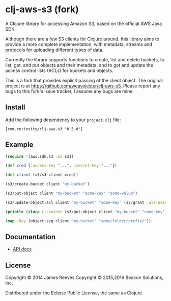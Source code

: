 # clj-aws-s3 (fork)

A Clojure library for accessing Amazon S3, based on the official AWS
Java SDK.

Although there are a few S3 clients for Clojure around, this library
aims to provide a more complete implementation, with metadata, streams
and protocols for uploading different types of data.

Currently the library supports functions to create, list and delete
buckets, to list, get, and put objects and their metadata, and to get
and update the access control lists (ACLs) for buckets and objects.

This is a fork that provides explicit passing of the client object. The
original project is at https://github.com/weavejester/clj-aws-s3. Please
report any bugs to this fork's issue tracker, I assume any bugs are mine.

## Install

Add the following dependency to your `project.clj` file:

    [com.curiosity/clj-aws-s3 "0.5.0"]

## Example

```clojure
(require '[aws.sdk.s3 :as s3])

(def cred {:access-key "...", :secret-key "..."})

(def client (s3/s3-client cred))

(s3/create-bucket client "my-bucket")

(s3/put-object client "my-bucket" "some-key" "some-value")

(s3/update-object-acl client "my-bucket" "some-key" (s3/grant :all-users :read))

(println (slurp (:content (s3/get-object client "my-bucket" "some-key"))))

(map :key (object-seq client "my-bucket" "some/folder/prefix/"))
```

## Documentation

* [API docs](http://curiosity.github.com/clj-aws-s3/)

## License

Copyright © 2014 James Reeves
Copyright © 2015,2016 Beacon Solutions, Inc.

Distributed under the Eclipse Public License, the same as Clojure.
